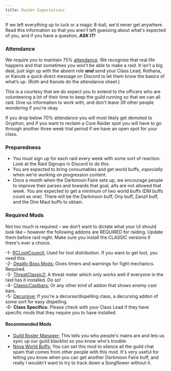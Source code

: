 ```yaml
---
title: Raider Expectations
---
```

If we left everything up to luck or a magic 8-ball, we'd never get anywhere. Read this information so that you aren't left guessing about what's expected of you, and if you have a question, ***ASK IT!***

### Attendance
We require you to maintain 75% [attendance](https://docs.google.com/spreadsheets/d/177cdGkRlzIuB7uNDkvu6BLzvX5bJ78070ZargMugxVo/edit#gid=0). We recognise that real life happens and that sometimes you won’t be able to make a raid.
It isn’t a big deal, just sign up with the absent role **_and_** send your Class Lead, Rothana, or Kanute a quick direct message on Discord to let them know the basics of what’s up. (Roth and Kanute do the attendance sheet.)

This is a courtesy that we do expect you to extend to the officers who are volunteering a lot of their time to keep the guild running so that we can all raid. Give us information to work with, and don't leave 39 other people wondering if you're okay.

If you drop below 70% attendance you will most likely get demoted to Gryphon, and if you want to reclaim a Core Raider spot you will have to go through another three week trial period if we have an open spot for your class.

### Preparedness
- You _must_ sign up for each raid every week with some sort of reaction. Look at the Raid Signups in Discord to do this.
- You are expected to bring consumables and get world buffs, _especially_ when we’re working on progression content.
- Once a month when the Darkmoon Faire sets up, we encourage people to improve their parses and towards that goal, alts are not allowed that week. You are expected to get a minimum of two world buffs (DM buffs count as one). There will be the Darkmoon buff, Ony buff, Zanzil buff, and the Dire Maul buffs to obtain.

### Required Mods
Not too much is required – we don’t want to dictate what your UI should look like – however the following addons are REQUIRED for raiding. Update them before raid night. Make sure you install the CLASSIC versions if there's ever a choice.

-1- [RCLootCouncil:](https://www.curseforge.com/wow/addons/rclootcouncil-classic) Used for loot distribution. If you want to get loot, you need this. <br />
-2- [Deadly Boss Mods:](https://www.curseforge.com/wow/addons/deadly-boss-mods) Gives timers and warnings for fight mechanics. Required. <br />
-3- [ThreatClassic2:](https://www.curseforge.com/wow/addons/ThreatClassic2) A threat meter which only works well if everyone in the raid has it installed. Do so! <br />
-4- [ClassicCastbars:](https://www.curseforge.com/wow/addons/classiccastbars) Or any other kind of addon that shows enemy cast bars. <br />
-5- [Decursive:](https://www.curseforge.com/wow/addons/decursive) If you're a decurse/dispelling class, a decursing addon of some sort for easy dispelling. <br />
-6- **Class Specifics:** Please check with your Class Lead if they have specific mods that they require you to have installed. 

#### Recommended Mods
- [Guild Roster Manager:](https://www.curseforge.com/wow/addons/guild-roster-manager) This tells you who people's mains are and lets us sync up our guild blacklist so you know who's trouble.
- [Nova World Buffs:](https://www.curseforge.com/wow/addons/nova-world-buffs) You can set this mod to silence all the guild chat spam that comes from other people with this mod. It's very useful for letting you know when you can get another Darkmoon Faire buff, and really I wouldn't want to try to track down a Songflower without it.
